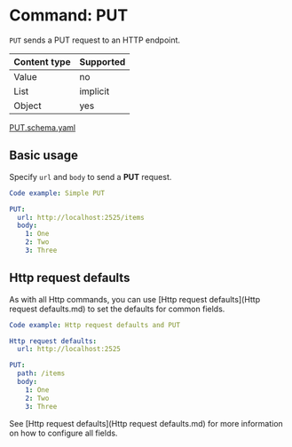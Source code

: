 # Command: PUT

`PUT` sends a PUT request to an HTTP endpoint.

| Content type | Supported |
|--------------|-----------|
| Value        | no        |
| List         | implicit  |
| Object       | yes       |

[PUT.schema.yaml](schema/PUT.schema.yaml)

## Basic usage

Specify `url` and `body` to send a **PUT** request.

```yaml instacli
Code example: Simple PUT

PUT:
  url: http://localhost:2525/items
  body:
    1: One
    2: Two
    3: Three
```

## Http request defaults

As with all Http commands, you can use [Http request defaults](Http request defaults.md) to set the defaults for common
fields.

```yaml instacli
Code example: Http request defaults and PUT

Http request defaults:
  url: http://localhost:2525

PUT:
  path: /items
  body:
    1: One
    2: Two
    3: Three
```

See [Http request defaults](Http request defaults.md) for more information on how to configure all fields.
